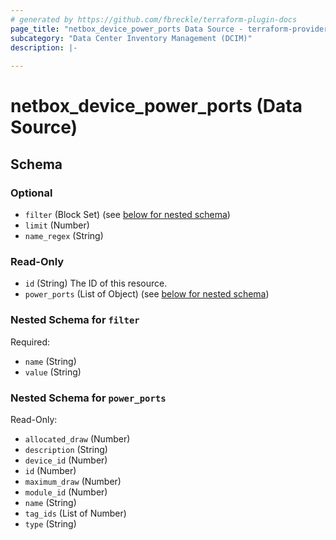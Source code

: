 ```yaml
---
# generated by https://github.com/fbreckle/terraform-plugin-docs
page_title: "netbox_device_power_ports Data Source - terraform-provider-netbox"
subcategory: "Data Center Inventory Management (DCIM)"
description: |-
  
---
```


# netbox_device_power_ports (Data Source)





<!-- schema generated by tfplugindocs -->
## Schema

### Optional

- `filter` (Block Set) (see [below for nested schema](#nestedblock--filter))
- `limit` (Number)
- `name_regex` (String)

### Read-Only

- `id` (String) The ID of this resource.
- `power_ports` (List of Object) (see [below for nested schema](#nestedatt--power_ports))

<a id="nestedblock--filter"></a>
### Nested Schema for `filter`

Required:

- `name` (String)
- `value` (String)


<a id="nestedatt--power_ports"></a>
### Nested Schema for `power_ports`

Read-Only:

- `allocated_draw` (Number)
- `description` (String)
- `device_id` (Number)
- `id` (Number)
- `maximum_draw` (Number)
- `module_id` (Number)
- `name` (String)
- `tag_ids` (List of Number)
- `type` (String)


